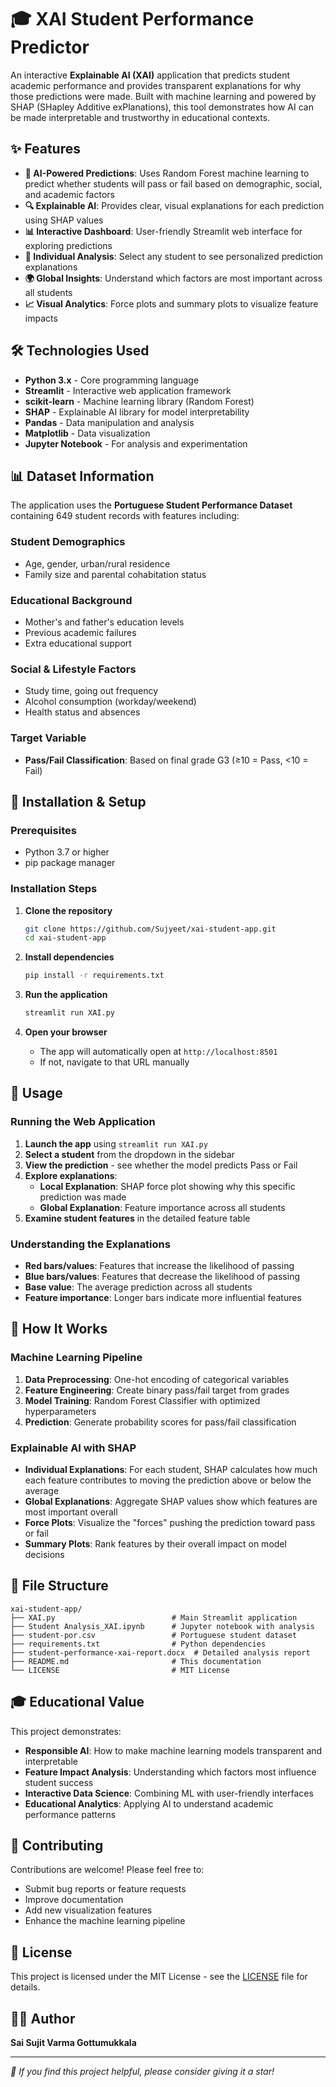 # 🎓 XAI Student Performance Predictor

An interactive **Explainable AI (XAI)** application that predicts student academic performance and provides transparent explanations for why those predictions were made. Built with machine learning and powered by SHAP (SHapley Additive exPlanations), this tool demonstrates how AI can be made interpretable and trustworthy in educational contexts.

## ✨ Features

- **🤖 AI-Powered Predictions**: Uses Random Forest machine learning to predict whether students will pass or fail based on demographic, social, and academic factors
- **🔍 Explainable AI**: Provides clear, visual explanations for each prediction using SHAP values
- **📊 Interactive Dashboard**: User-friendly Streamlit web interface for exploring predictions
- **👥 Individual Analysis**: Select any student to see personalized prediction explanations
- **🌍 Global Insights**: Understand which factors are most important across all students
- **📈 Visual Analytics**: Force plots and summary plots to visualize feature impacts

## 🛠️ Technologies Used

- **Python 3.x** - Core programming language
- **Streamlit** - Interactive web application framework
- **scikit-learn** - Machine learning library (Random Forest)
- **SHAP** - Explainable AI library for model interpretability
- **Pandas** - Data manipulation and analysis
- **Matplotlib** - Data visualization
- **Jupyter Notebook** - For analysis and experimentation

## 📊 Dataset Information

The application uses the **Portuguese Student Performance Dataset** containing 649 student records with features including:

### Student Demographics
- Age, gender, urban/rural residence
- Family size and parental cohabitation status

### Educational Background
- Mother's and father's education levels
- Previous academic failures
- Extra educational support

### Social & Lifestyle Factors
- Study time, going out frequency
- Alcohol consumption (workday/weekend)
- Health status and absences

### Target Variable
- **Pass/Fail Classification**: Based on final grade G3 (≥10 = Pass, <10 = Fail)

## 🚀 Installation & Setup

### Prerequisites
- Python 3.7 or higher
- pip package manager

### Installation Steps

1. **Clone the repository**
   ```bash
   git clone https://github.com/Sujyeet/xai-student-app.git
   cd xai-student-app
   ```

2. **Install dependencies**
   ```bash
   pip install -r requirements.txt
   ```

3. **Run the application**
   ```bash
   streamlit run XAI.py
   ```

4. **Open your browser**
   - The app will automatically open at `http://localhost:8501`
   - If not, navigate to that URL manually

## 🎯 Usage

### Running the Web Application

1. **Launch the app** using `streamlit run XAI.py`
2. **Select a student** from the dropdown in the sidebar
3. **View the prediction** - see whether the model predicts Pass or Fail
4. **Explore explanations**:
   - **Local Explanation**: SHAP force plot showing why this specific prediction was made
   - **Global Explanation**: Feature importance across all students
5. **Examine student features** in the detailed feature table

### Understanding the Explanations

- **Red bars/values**: Features that increase the likelihood of passing
- **Blue bars/values**: Features that decrease the likelihood of passing  
- **Base value**: The average prediction across all students
- **Feature importance**: Longer bars indicate more influential features

## 🧠 How It Works

### Machine Learning Pipeline
1. **Data Preprocessing**: One-hot encoding of categorical variables
2. **Feature Engineering**: Create binary pass/fail target from grades
3. **Model Training**: Random Forest Classifier with optimized hyperparameters
4. **Prediction**: Generate probability scores for pass/fail classification

### Explainable AI with SHAP
- **Individual Explanations**: For each student, SHAP calculates how much each feature contributes to moving the prediction above or below the average
- **Global Explanations**: Aggregate SHAP values show which features are most important overall
- **Force Plots**: Visualize the "forces" pushing the prediction toward pass or fail
- **Summary Plots**: Rank features by their overall impact on model decisions

## 📁 File Structure

```
xai-student-app/
├── XAI.py                          # Main Streamlit application
├── Student Analysis_XAI.ipynb      # Jupyter notebook with analysis
├── student-por.csv                 # Portuguese student dataset
├── requirements.txt                # Python dependencies
├── student-performance-xai-report.docx  # Detailed analysis report
├── README.md                       # This documentation
└── LICENSE                         # MIT License
```

## 🎓 Educational Value

This project demonstrates:
- **Responsible AI**: How to make machine learning models transparent and interpretable
- **Feature Impact Analysis**: Understanding which factors most influence student success
- **Interactive Data Science**: Combining ML with user-friendly interfaces
- **Educational Analytics**: Applying AI to understand academic performance patterns

## 🤝 Contributing

Contributions are welcome! Please feel free to:
- Submit bug reports or feature requests
- Improve documentation
- Add new visualization features
- Enhance the machine learning pipeline

## 📄 License

This project is licensed under the MIT License - see the [LICENSE](LICENSE) file for details.

## 👨‍💻 Author

**Sai Sujit Varma Gottumukkala**

---

*🌟 If you find this project helpful, please consider giving it a star!*